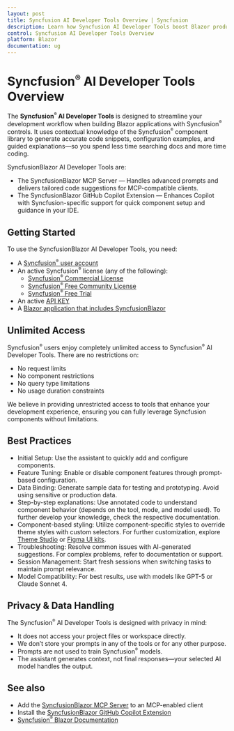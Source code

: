 ```yaml
---
layout: post
title: Syncfusion AI Developer Tools Overview | Syncfusion
description: Learn how Syncfusion AI Developer Tools boost Blazor productivity by generating accurate code snippets, configuration examples, and contextual guidance.
control: Syncfusion AI Developer Tools Overview
platform: Blazor
documentation: ug
---
```


# Syncfusion<sup style="font-size:70%">&reg;</sup> AI Developer Tools Overview

The **Syncfusion<sup style="font-size:70%">&reg;</sup> AI Developer Tools** is designed to streamline your development workflow when building Blazor applications with Syncfusion<sup style="font-size:70%">&reg;</sup> controls. It uses contextual knowledge of the Syncfusion<sup style="font-size:70%">&reg;</sup> component library to generate accurate code snippets, configuration examples, and guided explanations—so you spend less time searching docs and more time coding.

SyncfusionBlazor AI Developer Tools are:

* The SyncfusionBlazor MCP Server — Handles advanced prompts and delivers tailored code suggestions for MCP-compatible clients.
* The SyncfusionBlazor GitHub Copilot Extension — Enhances Copilot with Syncfusion-specific support for quick component setup and guidance in your IDE.

## Getting Started

To use the SyncfusionBlazor AI Developer Tools, you need:

* A [Syncfusion<sup style="font-size:70%">&reg;</sup> user account](https://www.syncfusion.com/account)
* An active Syncfusion<sup style="font-size:70%">&reg;</sup> license (any of the following):
  - [Syncfusion<sup style="font-size:70%">&reg;</sup> Commercial License](https://www.syncfusion.com/sales/unlimitedlicense)
  - [Syncfusion<sup style="font-size:70%">&reg;</sup> Free Community License](https://www.syncfusion.com/products/communitylicense)
  - [Syncfusion<sup style="font-size:70%">&reg;</sup> Free Trial](https://www.syncfusion.com/account/manage-trials/start-trials)
* An active [API KEY](https://staging.syncfusion.com/account/user-token-generation)
* A [Blazor application that includes SyncfusionBlazor](https://blazor.syncfusion.com/documentation/getting-started/blazor-web-app)

## Unlimited Access

Syncfusion<sup style="font-size:70%">&reg;</sup> users enjoy completely unlimited access to Syncfusion<sup style="font-size:70%">&reg;</sup> AI Developer Tools. There are no restrictions on:

* No request limits
* No component restrictions
* No query type limitations
* No usage duration constraints

We believe in providing unrestricted access to tools that enhance your development experience, ensuring you can fully leverage Syncfusion components without limitations.

## Best Practices

* Initial Setup: Use the assistant to quickly add and configure components.
* Feature Tuning: Enable or disable component features through prompt-based configuration.
* Data Binding: Generate sample data for testing and prototyping. Avoid using sensitive or production data.
* Step-by-step explanations: Use annotated code to understand component behavior (depends on the tool, mode, and model used). To further develop your knowledge, check the respective documentation.
* Component-based styling: Utilize component-specific styles to override theme styles with custom selectors. For further customization, explore [Theme Studio](https://ej2.syncfusion.com/themestudio/?theme=bootstrap5.3) or [Figma UI kits](https://www.figma.com/@syncfusion).
* Troubleshooting: Resolve common issues with AI-generated suggestions. For complex problems, refer to documentation or support.
* Session Management: Start fresh sessions when switching tasks to maintain prompt relevance.
* Model Compatibility: For best results, use with models like GPT-5 or Claude Sonnet 4.

## Privacy & Data Handling

The Syncfusion<sup style="font-size:70%">&reg;</sup> AI Developer Tools is designed with privacy in mind:

* It does not access your project files or workspace directly.
* We don’t store your prompts in any of the tools or for any other purpose.
* Prompts are not used to train Syncfusion<sup style="font-size:70%">&reg;</sup> models.
* The assistant generates context, not final responses—your selected AI model handles the output.

## See also

* Add the [SyncfusionBlazor MCP Server](./mcp-server.md) to an MCP-enabled client
* Install the [SyncfusionBlazor GitHub Copilot Extension](./copilot-extension.md)
* [Syncfusion<sup style="font-size:70%">&reg;</sup> Blazor Documentation](https://blazor.syncfusion.com/documentation)
